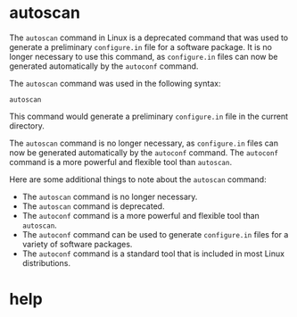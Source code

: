 # autoscan 

The `autoscan` command in Linux is a deprecated command that was used to generate a preliminary `configure.in` file for a software package. It is no longer necessary to use this command, as `configure.in` files can now be generated automatically by the `autoconf` command.

The `autoscan` command was used in the following syntax:

```
autoscan
```

This command would generate a preliminary `configure.in` file in the current directory.

The `autoscan` command is no longer necessary, as `configure.in` files can now be generated automatically by the `autoconf` command. The `autoconf` command is a more powerful and flexible tool than `autoscan`.

Here are some additional things to note about the `autoscan` command:

* The `autoscan` command is no longer necessary.
* The `autoscan` command is deprecated.
* The `autoconf` command is a more powerful and flexible tool than `autoscan`.
* The `autoconf` command can be used to generate `configure.in` files for a variety of software packages.
* The `autoconf` command is a standard tool that is included in most Linux distributions.




# help 

```

```
